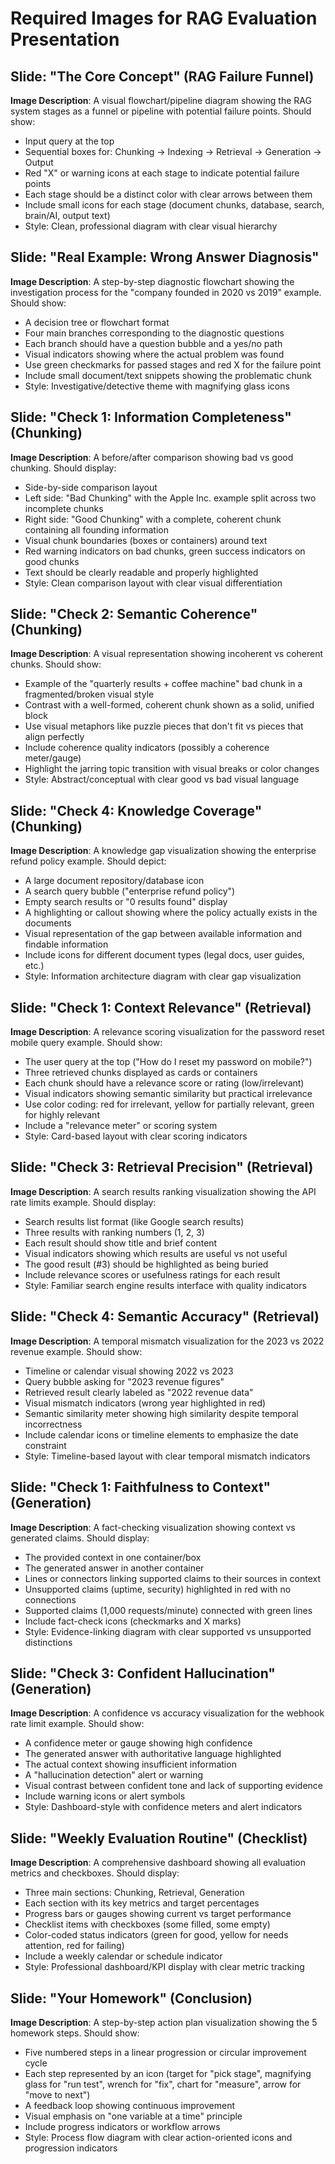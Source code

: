 # Required Images for RAG Evaluation Presentation

## Slide: "The Core Concept" (RAG Failure Funnel)
**Image Description**: A visual flowchart/pipeline diagram showing the RAG system stages as a funnel or pipeline with potential failure points. Should show:
- Input query at the top
- Sequential boxes for: Chunking → Indexing → Retrieval → Generation → Output
- Red "X" or warning icons at each stage to indicate potential failure points
- Each stage should be a distinct color with clear arrows between them
- Include small icons for each stage (document chunks, database, search, brain/AI, output text)
- Style: Clean, professional diagram with clear visual hierarchy

## Slide: "Real Example: Wrong Answer Diagnosis"
**Image Description**: A step-by-step diagnostic flowchart showing the investigation process for the "company founded in 2020 vs 2019" example. Should show:
- A decision tree or flowchart format
- Four main branches corresponding to the diagnostic questions
- Each branch should have a question bubble and a yes/no path
- Visual indicators showing where the actual problem was found
- Use green checkmarks for passed stages and red X for the failure point
- Include small document/text snippets showing the problematic chunk
- Style: Investigative/detective theme with magnifying glass icons

## Slide: "Check 1: Information Completeness" (Chunking)
**Image Description**: A before/after comparison showing bad vs good chunking. Should display:
- Side-by-side comparison layout
- Left side: "Bad Chunking" with the Apple Inc. example split across two incomplete chunks
- Right side: "Good Chunking" with a complete, coherent chunk containing all founding information
- Visual chunk boundaries (boxes or containers) around text
- Red warning indicators on bad chunks, green success indicators on good chunks
- Text should be clearly readable and properly highlighted
- Style: Clean comparison layout with clear visual differentiation

## Slide: "Check 2: Semantic Coherence" (Chunking)
**Image Description**: A visual representation showing incoherent vs coherent chunks. Should show:
- Example of the "quarterly results + coffee machine" bad chunk in a fragmented/broken visual style
- Contrast with a well-formed, coherent chunk shown as a solid, unified block
- Use visual metaphors like puzzle pieces that don't fit vs pieces that align perfectly
- Include coherence quality indicators (possibly a coherence meter/gauge)
- Highlight the jarring topic transition with visual breaks or color changes
- Style: Abstract/conceptual with clear good vs bad visual language

## Slide: "Check 4: Knowledge Coverage" (Chunking)
**Image Description**: A knowledge gap visualization showing the enterprise refund policy example. Should depict:
- A large document repository/database icon
- A search query bubble ("enterprise refund policy")
- Empty search results or "0 results found" display
- A highlighting or callout showing where the policy actually exists in the documents
- Visual representation of the gap between available information and findable information
- Include icons for different document types (legal docs, user guides, etc.)
- Style: Information architecture diagram with clear gap visualization

## Slide: "Check 1: Context Relevance" (Retrieval)
**Image Description**: A relevance scoring visualization for the password reset mobile query example. Should show:
- The user query at the top ("How do I reset my password on mobile?")
- Three retrieved chunks displayed as cards or containers
- Each chunk should have a relevance score or rating (low/irrelevant)
- Visual indicators showing semantic similarity but practical irrelevance
- Use color coding: red for irrelevant, yellow for partially relevant, green for highly relevant
- Include a "relevance meter" or scoring system
- Style: Card-based layout with clear scoring indicators

## Slide: "Check 3: Retrieval Precision" (Retrieval)
**Image Description**: A search results ranking visualization showing the API rate limits example. Should display:
- Search results list format (like Google search results)
- Three results with ranking numbers (1, 2, 3)
- Each result should show title and brief content
- Visual indicators showing which results are useful vs not useful
- The good result (#3) should be highlighted as being buried
- Include relevance scores or usefulness ratings for each result
- Style: Familiar search engine results interface with quality indicators

## Slide: "Check 4: Semantic Accuracy" (Retrieval)
**Image Description**: A temporal mismatch visualization for the 2023 vs 2022 revenue example. Should show:
- Timeline or calendar visual showing 2022 vs 2023
- Query bubble asking for "2023 revenue figures"
- Retrieved result clearly labeled as "2022 revenue data"
- Visual mismatch indicators (wrong year highlighted in red)
- Semantic similarity meter showing high similarity despite temporal incorrectness
- Include calendar icons or timeline elements to emphasize the date constraint
- Style: Timeline-based layout with clear temporal mismatch indicators

## Slide: "Check 1: Faithfulness to Context" (Generation)
**Image Description**: A fact-checking visualization showing context vs generated claims. Should display:
- The provided context in one container/box
- The generated answer in another container
- Lines or connectors linking supported claims to their sources in context
- Unsupported claims (uptime, security) highlighted in red with no connections
- Supported claims (1,000 requests/minute) connected with green lines
- Include fact-check icons (checkmarks and X marks)
- Style: Evidence-linking diagram with clear supported vs unsupported distinctions

## Slide: "Check 3: Confident Hallucination" (Generation)
**Image Description**: A confidence vs accuracy visualization for the webhook rate limit example. Should show:
- A confidence meter or gauge showing high confidence
- The generated answer with authoritative language highlighted
- The actual context showing insufficient information
- A "hallucination detection" alert or warning
- Visual contrast between confident tone and lack of supporting evidence
- Include warning icons or alert symbols
- Style: Dashboard-style with confidence meters and alert indicators

## Slide: "Weekly Evaluation Routine" (Checklist)
**Image Description**: A comprehensive dashboard showing all evaluation metrics and checkboxes. Should display:
- Three main sections: Chunking, Retrieval, Generation
- Each section with its key metrics and target percentages
- Progress bars or gauges showing current vs target performance
- Checklist items with checkboxes (some filled, some empty)
- Color-coded status indicators (green for good, yellow for needs attention, red for failing)
- Include a weekly calendar or schedule indicator
- Style: Professional dashboard/KPI display with clear metric tracking

## Slide: "Your Homework" (Conclusion)
**Image Description**: A step-by-step action plan visualization showing the 5 homework steps. Should show:
- Five numbered steps in a linear progression or circular improvement cycle
- Each step represented by an icon (target for "pick stage", magnifying glass for "run test", wrench for "fix", chart for "measure", arrow for "move to next")
- A feedback loop showing continuous improvement
- Visual emphasis on "one variable at a time" principle
- Include progress indicators or workflow arrows
- Style: Process flow diagram with clear action-oriented icons and progression indicators
